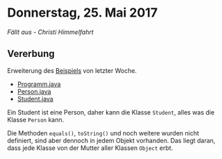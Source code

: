 # Donnerstag, 25. Mai 2017
*Fällt aus - Christi Himmelfahrt*

## Vererbung
Erweiterung des [Beispiels](/KW20/170518.md) von letzter Woche.
* [Programm.java](Programm.java)
* [Person.java](Person.java)
* [Student.java](Student.java)

Ein Student ist eine Person, daher kann die Klasse `Student`, alles was die Klasse `Person` kann.

Die Methoden `equals()`, `toString()` und noch weitere wurden nicht definiert, sind aber dennoch in jedem Objekt vorhanden. Das liegt daran, dass jede Klasse von der Mutter aller Klassen `Object` erbt.
